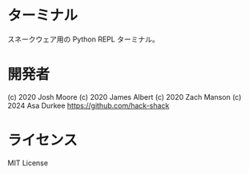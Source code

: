 # ターミナル
スネークウェア用の Python REPL ターミナル。

# 開発者
(c) 2020 Josh Moore
(c) 2020 James Albert
(c) 2020 Zach Manson
(c) 2024 Asa Durkee
https://github.com/hack-shack

# ライセンス
MIT License